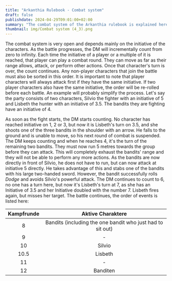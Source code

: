 ```yaml
---
title: "Arkanthia Rulebook - Combat system"
draft: false
publishdate: 2024-04-29T09:01:00+02:00
summary: "The combat system of the Arkanthia rulebook is explained here."
thumbnail: img/Combat system (4_3).png
---
```


The combat system is very open and depends mainly on the initiative of the characters. As the battle progresses, the DM will incrementally count from zero to infinity. Each time the initiative of a player or a multiple of it is reached, that player can play a combat round. They can move as far as their range allows, attack, or perform other actions. Once that character's turn is over, the count continues. Any non-player characters that join the battle must also be sorted in this order. It is important to note that player characters will always attack first if they have the same initiative. If two player characters also have the same initiative, the order will be re-rolled before each battle.
An example will probably simplify the process. Let's say the party consists of two characters, Silvio the fighter with an initiative of 5 and Lisbeth the hunter with an initiative of 3.5. The bandits they are fighting have an initiative of 4.

As soon as the fight starts, the DM starts counting. No character has reached initiative on 1, 2 or 3, but now it is Lisbeth's turn on 3.5, and she shoots one of the three bandits in the shoulder with an arrow. He falls to the ground and is unable to move, so his next round of combat is suspended. The DM keeps counting and when he reaches 4, it's the turn of the remaining two bandits. They must now run 5 metres towards the group before they can attack. This will completely exhaust the bandits' range and they will not be able to perform any more actions. As the bandits are now directly in front of Silvio, he does not have to run, but can now attack at initiative 5 directly. He takes advantage of this and stabs one of the bandits with his large two-handed sword. However, the bandit successfully rolls *Dodge* and avoids Silvio's powerful attack. The DM continues to count to 6, no one has a turn here, but now it's Lisbeth's turn at 7, as she has an Initiative of 3.5 and her Initiative doubled with the number 7. Lisbeth fires again, but misses her target. The battle continues, the order of events is listed here:

| Kampfrunde | Aktive Charaktere |
| :---: | :---: |
| 8 | Bandits (including the one bandit who just had to sit out) |
| 9 | - |
| 10 | Silvio |
| 10.5 | Lisbeth |
| 11 | - |
| 12 | Banditen |
